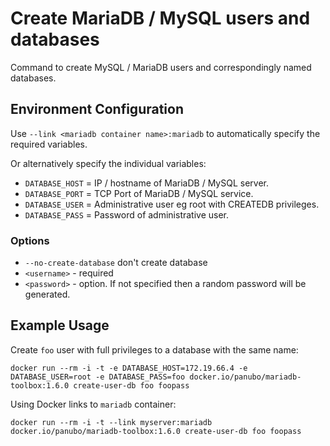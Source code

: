 # Create MariaDB / MySQL users and databases

Command to create MySQL / MariaDB users and correspondingly named databases.

## Environment Configuration

Use `--link <mariadb container name>:mariadb` to automatically specify the required variables.

Or alternatively specify the individual variables:

- `DATABASE_HOST` = IP / hostname of MariaDB / MySQL server.
- `DATABASE_PORT` = TCP Port of MariaDB / MySQL service.
- `DATABASE_USER` = Administrative user eg root with CREATEDB privileges.
- `DATABASE_PASS` = Password of administrative user.

### Options

- `--no-create-database` don't create database
- `<username>` - required
- `<password>` - option. If not specified then a random password will be generated.

## Example Usage

Create `foo` user with full privileges to a database with the same name:

```
docker run --rm -i -t -e DATABASE_HOST=172.19.66.4 -e DATABASE_USER=root -e DATABASE_PASS=foo docker.io/panubo/mariadb-toolbox:1.6.0 create-user-db foo foopass
```

Using Docker links to `mariadb` container:

```
docker run --rm -i -t --link myserver:mariadb docker.io/panubo/mariadb-toolbox:1.6.0 create-user-db foo foopass
```
